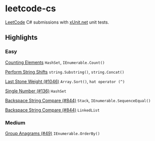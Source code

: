# leetcode-cs
[LeetCode](https://leetcode.com/) C# submissions with [xUnit.net](https://xunit.net/) unit tests.

## Highlights
### Easy
[Counting Elements](LeetCode/CountingElements/Solution.cs) `HashSet`, `IEnumerable.Count()`

[Perform String Shifts](LeetCode/PerformStringShifts/Solution.cs) `string.Substring()`, `string.Concat()`

[Last Stone Weight (#1046)](LeetCode/P1046/Solution.cs) `Array.Sort()`, `hat operator (^)`

[Single Number (#136)](LeetCode/P136/Solution.cs) `HashSet`

[Backspace String Compare (#844)](LeetCode/P844/A1/Solution.cs) `Stack`, `IEnumerable.SequenceEqual()`

[Backspace String Compare (#844)](LeetCode/P844/A2/Solution.cs) `LinkedList`

### Medium
[Group Anagrams (#49)](LeetCode/P49/Solution.cs) `IEnumerable.OrderBy()`
